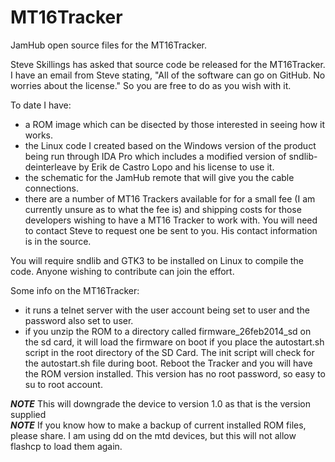 # MT16Tracker
JamHub open source files for the MT16Tracker.

Steve Skillings has asked that source code be released for the MT16Tracker.  I have an email from Steve stating, "All of the software can go on GitHub.  No worries about the license." So you are free to do as you wish with it.

To date I have:
- a ROM image which can be disected by those interested in seeing how it works.
- the Linux code I created based on the Windows version of the product being run through IDA Pro which includes a modified version of sndlib-deinterleave by Erik de Castro Lopo and his license to use it.
- the schematic for the JamHub remote that will give you the cable connections.
- there are a number of MT16 Trackers available for for a small fee (I am currently unsure as to what the fee is) and shipping costs for those developers wishing to have a MT16 Tracker to work with.  You will need to contact Steve to request one be sent to you.  His contact information is in the source.

You will require sndlib and GTK3 to be installed on Linux to compile the code.   Anyone wishing to contribute can join the effort.

Some info on the MT16Tracker:
- it runs a telnet server with the user account being set to user and the password also set to user.
- if you unzip the ROM to a directory called firmware_26feb2014_sd on the sd card, it will load the firmware on boot if you place the autostart.sh script in the root directory of the SD Card.  The init script will check for the autostart.sh file during boot.  Reboot the Tracker and you will have the ROM version installed.   This version has no root password, so easy to su to root account.  

***NOTE*** This will downgrade the device to version 1.0 as that is the version supplied  
***NOTE*** If you know how to make a backup of current installed ROM files, please share.  I am using dd on the mtd devices, but this will not allow flashcp to load them again.
